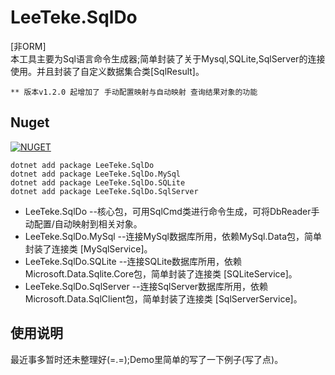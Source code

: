 # LeeTeke.SqlDo
[非ORM]  
本工具主要为Sql语言命令生成器;简单封装了关于Mysql,SQLite,SqlServer的连接使用。并且封装了自定义数据集合类[SqlResult]。  

	** 版本v1.2.0 起增加了 手动配置映射与自动映射 查询结果对象的功能
## Nuget
[![NUGET](https://img.shields.io/badge/nuget-1.2.1-blue.svg)](https://www.nuget.org/packages/LeeTeke.SqlDo)

    dotnet add package LeeTeke.SqlDo
	dotnet add package LeeTeke.SqlDo.MySql
	dotnet add package LeeTeke.SqlDo.SQLite
	dotnet add package LeeTeke.SqlDo.SqlServer


+ LeeTeke.SqlDo --核心包，可用SqlCmd类进行命令生成，可将DbReader手动配置/自动映射到相关对象。  
+ LeeTeke.SqlDo.MySql --连接MySql数据库所用，依赖MySql.Data包，简单封装了连接类 [MySqlService]。  
+ LeeTeke.SqlDo.SQLite --连接SQLite数据库所用，依赖Microsoft.Data.Sqlite.Core包，简单封装了连接类 [SQLiteService]。  
+ LeeTeke.SqlDo.SqlServer --连接SqlServer数据库所用，依赖Microsoft.Data.SqlClient包，简单封装了连接类 [SqlServerService]。  

## 使用说明
最近事多暂时还未整理好(=.=);Demo里简单的写了一下例子(写了点)。
